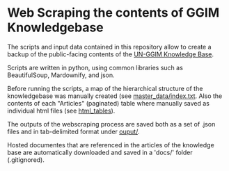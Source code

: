 # Web Scraping the contents of GGIM Knowledgebase

The scripts and input data contained in this repository allow to create a backup of the public-facing contents of the [UN-GGIM Knowledge Base](http://ggim.un.org/knowledgebase/).

Scripts are written in python, using common libraries such as BeautifulSoup, Mardownify, and json.

Before running the scripts, a map of the hierarchical structure of the knowledgebase was manually created (see [master_data/index.txt](master_data/index.txt). Also the contents of each "Articles" (paginated) table where manually saved as individual html files (see [html_tables](html_tables)).

The outputs of the webscraping process are saved both as a set of .json files and in tab-delimited format under [ouput/](output).

Hosted documentes that are referenced in the articles of the knowledge base are automatically downloaded and saved in a 'docs/' folder (.gitignored).
